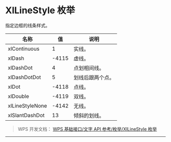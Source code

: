 # XlLineStyle 枚举

指定边框的线条样式。

| 名称            | 值    | 说明             |
|-----------------|-------|------------------|
| xlContinuous    | 1     | 实线。           |
| xlDash          | -4115 | 虚线。           |
| xlDashDot       | 4     | 点划相间线。     |
| xlDashDotDot    | 5     | 划线后跟两个点。 |
| xlDot           | -4118 | 点线。           |
| xlDouble        | -4119 | 双线。           |
| xlLineStyleNone | -4142 | 无线。           |
| xlSlantDashDot  | 13    | 倾斜的划线。     |

> WPS 开发文档： [WPS 基础接口/文字 API 参考/枚举/XlLineStyle 枚举](https://qn.cache.wpscdn.cn/encs/doc/office_v19/topics/WPS%20%E5%9F%BA%E7%A1%80%E6%8E%A5%E5%8F%A3/%E6%96%87%E5%AD%97%20API%20%E5%8F%82%E8%80%83/%E6%9E%9A%E4%B8%BE/XlLineStyle%20%E6%9E%9A%E4%B8%BE.html)

------------------------------------------------------------------------
